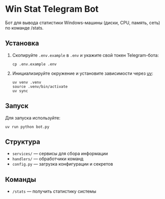 # Win Stat Telegram Bot

Бот для вывода статистики Windows-машины (диски, CPU, память, сеть) по команде /stats.

## Установка

1. Скопируйте `.env.example` в `.env` и укажите свой токен Telegram-бота:
   ```
   cp .env.example .env
   ```
2. Инициализируйте окружение и установите зависимости через [uv](https://github.com/astral-sh/uv):
   ```
   uv venv .venv
   source .venv/bin/activate
   uv sync
   ```

## Запуск

Для запуска используйте:
```
uv run python bot.py
```

## Структура
- `services/` — сервисы для сбора информации
- `handlers/` — обработчики команд
- `config.py` — загрузка конфигурации и секретов

## Команды
- `/stats` — получить статистику системы 